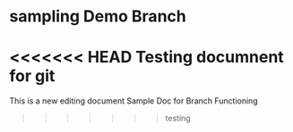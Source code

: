 # sampling Demo Branch
<<<<<<< HEAD
Testing documnent for git
=======
This is a new editing document
Sample Doc for Branch Functioning
>>>>>>> testing
